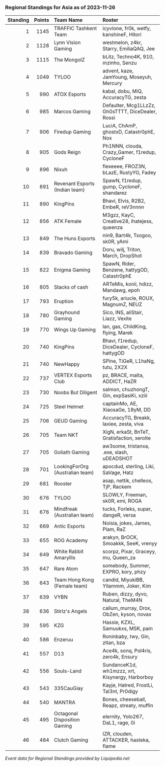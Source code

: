 ### Regional Standings for Asia as of 2023-11-26

| Standing | Points | Team Name                       | Roster                                            |
| -: | -: | :- | :- |
|        1 |   1145 | TRAFFIC Tashkent Team           | icyvlone, fr0k, wetfy, kanshineF, Hitori          |
|        2 |   1128 | Lynn Vision Gaming              | westmelon, z4kr, Starry, EmiliaQAQ, Jee           |
|        3 |   1115 | The MongolZ                     | bLitz, Techno4K, 910, mzinho, Senzu               |
|        4 |   1049 | TYLOO                           | advent, kaze, JamYoung, Moseyuh, Mercury          |
|        5 |    990 | ATOX Esports                    | kabal, dobu, MiQ, AccuracyTG, zesta               |
|        6 |    985 | Marcos Gaming                   | Defaulter, Mcg1LLzZz, Gh0sTTTT, DiceDealer, Rossi |
|        7 |    906 | Firedup Gaming                  | LuciA, ChAmP, ghostxD, Catastr0phE, Nox           |
|        8 |    905 | Gods Reign                      | Ph1NNN, clouda, Crazy_Gamer, f1redup, CycloneF    |
|        9 |    896 | Nixuh                           | flexeeee, FROZ3N, bLazE, RustyYG, Fadey           |
|       10 |    891 | Revenant Esports (Indian team)  | SpawN, f1redup, gump, CycloneF, shandarez         |
|       11 |    890 | KingPins                        | Bhavi, Elvis, R2B2, EmbeR, reV3nnnn               |
|       12 |    856 | ATK Female                      | M3gzz, KayC, Creative28, ihatejess, queenza       |
|       13 |    849 | The Huns Esports                | nin9, Bart4k, Tsogoo, sk0R, yAmi                  |
|       14 |    839 | Bravado Gaming                  | Doru, wilj, Triton, March, DropShot               |
|       15 |    822 | Enigma Gaming                   | SpawN, Rider, Benzene, hattygOD, Catastr0phE      |
|       16 |    805 | Stacks of cash                  | ARTeMis, konii, hdizz, Mandawg, epoh              |
|       17 |    793 | Eruption                        | fury5k, ariucle, ROUX, MagnumZ, NEUZ              |
|       18 |    780 | Grayhound Gaming                | Sico, INS, aliStair, Liazz, Vexite                |
|       19 |    770 | Wings Up Gaming                 | lan, gas, ChildKing, flying, Marek                |
|       20 |    740 | KingPins                        | Bhavi, f1redup, DiceDealer, CycloneF, hattygOD    |
|       21 |    740 | NewHappy                        | SPine, TiGeR, L1haNg, tutu, 2X2X                  |
|       22 |    737 | VERTEX Esports Club             | pz, BRACE, malta, ADDICT, HaZR                    |
|       23 |    730 | Noobs But Diligent              | salmon, chuzhongT, Gin, expSasiKi, xziii          |
|       24 |    725 | Steel Helmet                    | captainMo, AE, XiaosaGe, 18yM, DD                 |
|       25 |    706 | GEUD Gaming                     | AccuracyTG, Breakk, laxiee, zesta, viva           |
|       26 |    705 | Team NKT                        | XigN, erkaSt, BnTeT, Gratisfaction, xerolte       |
|       27 |    705 | Goliath Gaming                  | aw3some, tristanxa, .exe, slash, uDEADSHOT        |
|       28 |    701 | LookingForOrg (Australian team) | apocdud, sterling, Liki, SaVage, Hatz             |
|       29 |    681 | Rooster                         | asap, nettik, chelleos, TjP, Rackem               |
|       30 |    676 | TYLOO                           | SLOWLY, Freeman, sk0R, emi, ROGA                  |
|       31 |    676 | Mindfreak (Australian team)     | tucks, Forleks, supar, dangeR, versa              |
|       32 |    669 | Antic Esports                   | Noisia, jokes, James, Plam, RaZ                   |
|       33 |    655 | ROG Academy                     | arakyn, BrOCK, Smoakkk, SeeK, vrenyy              |
|       34 |    649 | White Rabbit Amaryllis          | scorpz, Pixar, Graceyy, mu, Queen_za              |
|       35 |    647 | Rare Atom                       | somebody, Summer, EXPRO, kory, phzy               |
|       36 |    643 | Team Hong Kong (Female team)    | candid, MiyukiBB, Yilammm, Joker, Kim             |
|       37 |    639 | VYBN                            | Ruben, dizzy, dyvo, Natural, TheM4N               |
|       38 |    636 | Stirlz's Angels                 | callum_murray, Drox, ObZen, kyson, novax          |
|       39 |    595 | KZG                             | Hassie, KZXL, Samuukxs, MSK, pain                 |
|       40 |    586 | Enzeruu                         | Roninbaby, twy, Gin, zltan, bza                   |
|       41 |    557 | D13                             | Ace4k, sonq, Pol4ris, zero4k, Ensury              |
|       42 |    556 | Souls-Land                      | SundanceK1d, wh1mzzz, xrt, Kisynergy, Harborboy   |
|       43 |    543 | 335CauGiay                      | Kayje, Hatred, FrostLi, Tal3nt, Pr0digy           |
|       44 |    540 | MANTRA                          | Bones, cheeseball, Reapz, streaty, muffin         |
|       45 |    495 | Octagonal Disposition Gaming    | elernity, Yolo267, DaL1, rage, 0i                 |
|       46 |    484 | Clutch Gaming                   | IZR, clouden, ATTACKER, hasteka, flame            |

_Event data for Regional Standings provided by Liquipedia.net_

